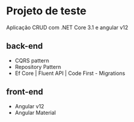 # Projeto de teste 
Aplicação CRUD com .NET Core 3.1 e angular v12

## back-end

- CQRS pattern 
- Repository Pattern
- Ef Core | Fluent API | Code First - Migrations

## front-end

- Angular v12 
- Angular Material
